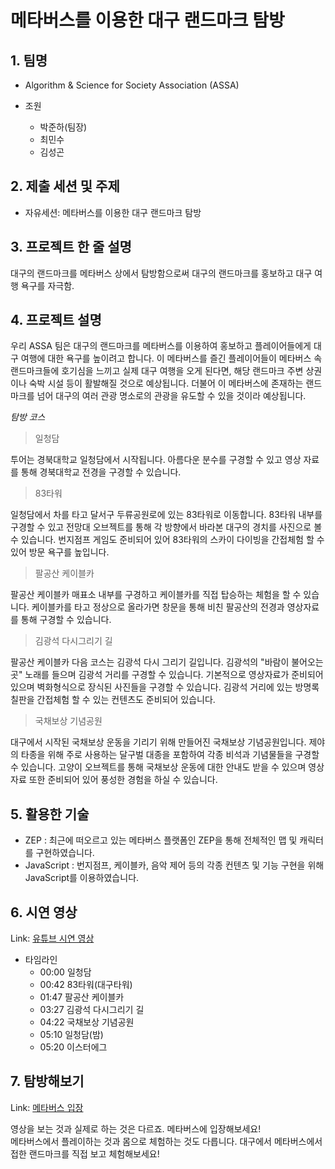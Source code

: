 메타버스를 이용한 대구 랜드마크 탐방
===

## 1. 팀명 
* Algorithm & Science for Society Association (ASSA)

* 조원
    + 박준하(팀장)
    + 최민수
    + 김성곤

## 2. 제출 세션 및 주제
* 자유세션: 메타버스를 이용한 대구 랜드마크 탐방

## 3. 프로젝트 한 줄 설명
대구의 랜드마크를 메타버스 상에서 탐방함으로써 대구의 랜드마크를 홍보하고 대구 여행 욕구를 자극함.

## 4. 프로젝트 설명
우리 ASSA 팀은 대구의 랜드마크를 메타버스를 이용하여 홍보하고 플레이어들에게 대구 여행에 대한 욕구를 높이려고 합니다. 이 메타버스를 즐긴 플레이어들이 메타버스 속 랜드마크들에 호기심을 느끼고 실제 대구 여행을 오게 된다면, 해당 랜드마크 주변 상권이나 숙박 시설 등이 활발해질 것으로 예상됩니다. 더불어 이 메타버스에 존재하는 랜드마크를 넘어 대구의 여러 관광 명소로의 관광을 유도할 수 있을 것이라 예상됩니다.

*탐방 코스*
> 일청담

투어는 경북대학교 일청담에서 시작됩니다. 아름다운 분수를 구경할 수 있고 영상 자료를 통해 경북대학교 전경을 구경할 수 있습니다.   


> 83타워

일청담에서 차를 타고 달서구 두류공원로에 있는 83타워로 이동합니다. 83타워 내부를 구경할 수 있고 전망대 오브젝트를 통해 각 방향에서 바라본 대구의 경치를 사진으로 볼 수 있습니다. 번지점프 게임도 준비되어 있어 83타워의 스카이 다이빙을 간접체험 할 수 있어 방문 욕구를 높입니다.   


> 팔공산 케이블카

팔공산 케이블카 매표소 내부를 구경하고 케이블카를 직접 탑승하는 체험을 할 수 있습니다. 케이블카를 타고 정상으로 올라가면 창문을 통해 비친 팔공산의 전경과 영상자료를 통해 구경할 수 있습니다.


> 김광석 다시그리기 길

팔공산 케이블카 다음 코스는 김광석 다시 그리기 길입니다. 김광석의 "바람이 불어오는 곳" 노래를 들으며 김광석 거리를 구경할 수 있습니다. 기본적으로 영상자료가 준비되어 있으며 벽화형식으로 장식된 사진들을 구경할 수 있습니다. 김광석 거리에 있는 방명록 칠판을 간접체험 할 수 있는 컨텐츠도 준비되어 있습니다.


> 국채보상 기념공원

대구에서 시작된 국채보상 운동을 기리기 위해 만들어진 국채보상 기념공원입니다. 제야의 타종을 위해 주로 사용하는 달구벌 대종을 포함하여 각종 비석과 기념물들을 구경할 수 있습니다. 고양이 오브젝트를 통해 국채보상 운동에 대한 안내도 받을 수 있으며 영상자료 또한 준비되어 있어 풍성한 경험을 하실 수 있습니다.

## 5. 활용한 기술
* ZEP : 최근에 떠오르고 있는 메타버스 플랫폼인 ZEP을 통해 전체적인 맵 및 캐릭터를 구현하였습니다.
* JavaScript : 번지점프, 케이블카, 음악 제어 등의 각종 컨텐츠 및 기능 구현을 위해 JavaScript를 이용하였습니다.

## 6. 시연 영상
Link: [유튜브 시연 영상](https://www.youtube.com/watch?v=Xw0kJipPiMI "시연 영상 보기")
* 타임라인
    + 00:00 일청담
    + 00:42 83타워(대구타워)
    + 01:47 팔공산 케이블카
    + 03:27 김광석 다시그리기 길
    + 04:22 국채보상 기념공원
    + 05:10 일청담(밤)
    + 05:20 이스터에그

## 7. 탐방해보기
Link: [메타버스 입장](https://zep.us/play/2pW6v6 "대구 랜드마크 탐방")

영상을 보는 것과 실제로 하는 것은 다르죠. 메타버스에 입장해보세요!</br>
메타버스에서 플레이하는 것과 몸으로 체험하는 것도 다릅니다. 대구에서 메타버스에서 접한 랜드마크를 직접 보고 체험해보세요!

